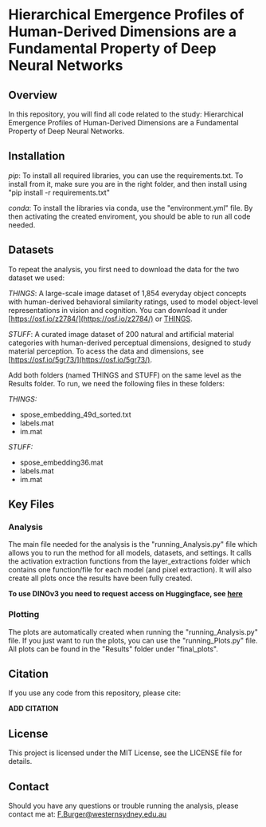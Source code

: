 # Hierarchical Emergence Profiles of Human-Derived Dimensions are a Fundamental Property of Deep Neural Networks

## Overview 

In this repository, you will find all code related to the study: Hierarchical Emergence Profiles of Human-Derived Dimensions are a Fundamental Property of Deep Neural Networks.

## Installation 

*pip*: 
To install all required libraries, you can use the requirements.txt. To install from it, make sure you are in the right folder, and then install using "pip install -r requirements.txt"

*conda*: 
To install the libraries via conda, use the "environment.yml" file. By then activating the created enviroment, you should be able to run all code needed. 

## Datasets 

To repeat the analysis, you first need to download the data for the two dataset we used: 

*THINGS*: A large-scale image dataset of 1,854 everyday object concepts with human-derived behavioral similarity ratings, used to model object-level representations in vision and cognition. You can download it under [https://osf.io/z2784/](https://osf.io/z2784/) or [THINGS](https://things-initiative.org). 

*STUFF*: A curated image dataset of 200 natural and artificial material categories with human-derived perceptual dimensions, designed to study material perception. To acess the data and dimensions, see [https://osf.io/5gr73/](https://osf.io/5gr73/).   

Add both folders (named THINGS and STUFF) on the same level as the Results folder. To run, we need the following files in these folders: 

*THINGS:*
- spose_embedding_49d_sorted.txt
- labels.mat
- im.mat

*STUFF:* 
- spose_embedding36.mat
- labels.mat
- im.mat


## Key Files

### Analysis
The main file needed for the analysis is the "running_Analysis.py" file which allows you to run the method for all models, datasets, and settings. It calls the activation extraction functions from the layer_extractions folder which contains one function/file for each model (and pixel extraction). It will also create all plots once the results have been fully created.

**To use DINOv3 you need to request access on Huggingface, see [here](https://huggingface.co/docs/transformers/main/en/model_doc/dinov3)**

### Plotting
The plots are automatically created when running the "running_Analysis.py" file. If you just want to run the plots, you can use the "running_Plots.py" file. All plots can be found in the "Results" folder under "final_plots". 

## Citation 

If you use any code from this repository, please cite: 

**ADD CITATION** 

## License 

This project is licensed under the MIT License, see the LICENSE file for details.

## Contact 

Should you have any questions or trouble running the analysis, please contact me at: F.Burger@westernsydney.edu.au

 
